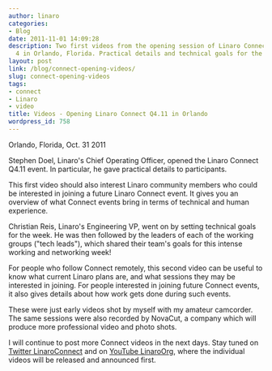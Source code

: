 ```yaml
---
author: linaro
categories:
- Blog
date: 2011-11-01 14:09:28
description: Two first videos from the opening session of Linaro Connect, Oct. 31-Nov.
  4 in Orlando, Florida. Practical details and technical goals for the week.
layout: post
link: /blog/connect-opening-videos/
slug: connect-opening-videos
tags:
- connect
- Linaro
- video
title: Videos - Opening Linaro Connect Q4.11 in Orlando
wordpress_id: 758
---
```


Orlando, Florida, Oct. 31 2011

Stephen Doel, Linaro's Chief Operating Officer, opened the Linaro Connect Q4.11 event. In particular, he gave practical details to participants.

This first video should also interest Linaro community members who could be interested in joining a future Linaro Connect event. It gives you an overview of what Connect events bring in terms of technical and human experience.

Christian Reis, Linaro's Engineering VP, went on by setting technical goals for the week. He was then followed by the leaders of each of the working groups ("tech leads"), which shared their team's goals for this intense working and networking week!

For people who follow Connect remotely, this second video can be useful to know what current Linaro plans are, and what sessions they may be interested in joining. For people interested in joining future Connect events, it also gives details about how work gets done during such events.

These were just early videos shot by myself with my amateur camcorder. The same sessions were also recorded by NovaCut, a company which will produce more professional video and photo shots.

I will continue to post more Connect videos in the next days. Stay tuned on [Twitter LinaroConnect](http://twitter.com/linaroconnect/) and on [YouTube LinaroOrg](http://youtube.com/linaroorg), where the individual videos will be released and announced first.
